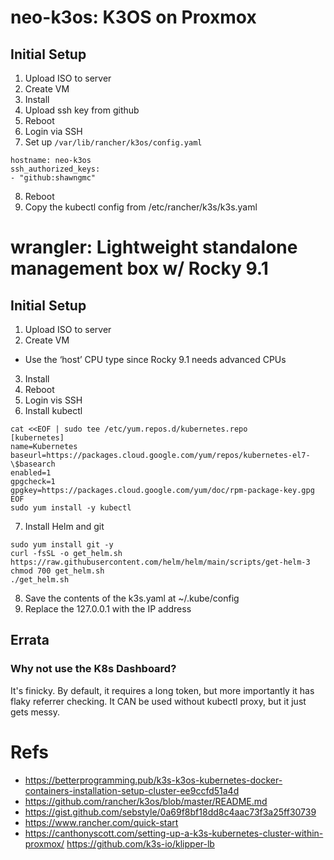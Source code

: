 # neo-k3os: K3OS on Proxmox
## Initial Setup
1. Upload ISO to server
2. Create VM
3. Install
4. Upload ssh key from github
5. Reboot
6. Login via SSH
7. Set up ```/var/lib/rancher/k3os/config.yaml```
```
hostname: neo-k3os
ssh_authorized_keys:
- "github:shawngmc"
```
8. Reboot
9. Copy the kubectl config from /etc/rancher/k3s/k3s.yaml
 
# wrangler: Lightweight standalone management box w/ Rocky 9.1
## Initial Setup
1. Upload ISO to server
2. Create VM
  - Use the ‘host’ CPU type since Rocky 9.1 needs advanced CPUs
3. Install
4. Reboot
5. Login vis SSH
6. Install kubectl
```
cat <<EOF | sudo tee /etc/yum.repos.d/kubernetes.repo
[kubernetes]
name=Kubernetes
baseurl=https://packages.cloud.google.com/yum/repos/kubernetes-el7-\$basearch
enabled=1
gpgcheck=1
gpgkey=https://packages.cloud.google.com/yum/doc/rpm-package-key.gpg
EOF
sudo yum install -y kubectl
```
7. Install Helm and git
```
sudo yum install git -y
curl -fsSL -o get_helm.sh https://raw.githubusercontent.com/helm/helm/main/scripts/get-helm-3
chmod 700 get_helm.sh
./get_helm.sh
```
8. Save the contents of the k3s.yaml at ~/.kube/config
9. Replace the 127.0.0.1 with the IP address
## Errata
### Why not use the K8s Dashboard?
It's finicky. By default, it requires a long token, but more importantly it has flaky referrer checking. It CAN be used without kubectl proxy, but it just gets messy.

 

# Refs
- https://betterprogramming.pub/k3s-k3os-kubernetes-docker-containers-installation-setup-cluster-ee9ccfd51a4d
- https://github.com/rancher/k3os/blob/master/README.md
- https://gist.github.com/sebstyle/0a69f8bf18dd8c4aac73f3a25ff30739
- https://www.rancher.com/quick-start
- https://canthonyscott.com/setting-up-a-k3s-kubernetes-cluster-within-proxmox/
https://github.com/k3s-io/klipper-lb

